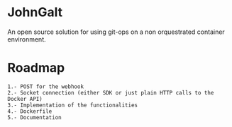 # JohnGalt
An open source solution for using git-ops on a non orquestrated container environment.

# Roadmap
	1.- POST for the webhook
	2.- Socket connection (either SDK or just plain HTTP calls to the Docker API)
	3.- Implementation of the functionalities
	4.- Dockerfile
	5.- Documentation
